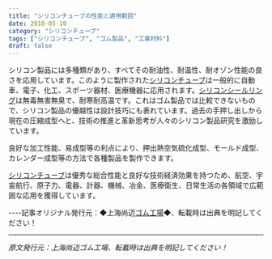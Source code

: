 ```yaml
---
title: "シリコンチューブの性能と適用範囲"
date: 2010-05-10
category: "シリコンチューブ"
tags: ["シリコンチューブ", "ゴム製品", "工業材料"]
draft: false
---
```


シリコン製品には多種類があり、すべてその耐油性、耐温性、耐オゾン性能の良さを応用しています。このように製作された[シリコンチューブ](http://www.smpolymer.com/guijiaoguan/)は一般的に自動車、電子、化工、スポーツ器材、医療機器に応用されます。[シリコンシールリング](http://www.smpolymer.com/)は無毒無害無臭で、耐寒耐高温です。これはゴム製品では比較できないもので、シリコン製品の優越性は設計技巧にも表れています。過去の手押し出しから現在の圧縮成型へと、技術の推進と革新思考が人々のシリコン製品研究を激励しています。

良好な加工性能、易成型等の利点により、押出熱空気硫化成型、モールド成型、カレンダー成型等の方法で各種製品を製作できます。

[シリコンチューブ](http://www.smpolymer.com/guijiaoguan/)は優秀な総合性能と良好な技術経済効果を持つため、航空、宇宙航行、原子力、電器、計器、機械、冶金、医療衛生、日常生活の各領域で広範囲な応用を獲得しています。

----記事オリジナル発行元：◆上海尚迈[ゴム工場](http://www.smpolymer.com/)◆、転載時は出典を明記してください！

---

*原文発行元：上海尚迈ゴム工場、転載時は出典を明記してください！*
